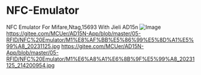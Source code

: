 # NFC-Emulator
NFC Emulator For Mifare,Ntag,15693 With Jieli AD15n
![Image](https://gitee.com/MCUer/AD15N-App/blob/master/05-RFID/NFC%20Emulator/M1%E6%A8%A1%E6%8B%9F%E5%99%A8_20231125_214200954.jpg)
https://gitee.com/MCUer/AD15N-App/blob/master/05-RFID/NFC%20Emulator/M1%E8%AF%BB%E5%86%99%E5%8D%A1%E5%99%A8_20231125.jpg
https://gitee.com/MCUer/AD15N-App/blob/master/05-RFID/NFC%20Emulator/M1%E6%A8%A1%E6%8B%9F%E5%99%A8_20231125_214200954.jpg
